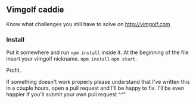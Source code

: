 ## Vimgolf caddie

Know what challenges you still have to solve on http://vimgolf.com

### Install

Put it somewhere and run `npm install` inside it.
At the beginning of the file insert your vimgolf nickname.
`npm install`
`npm start`.

Profit.

If something doesn't work properly please understand that I've written this in a couple hours, open a pull request and I'll be happy to fix.
I'll be even happier if you'll submit your own pull request ^^".
